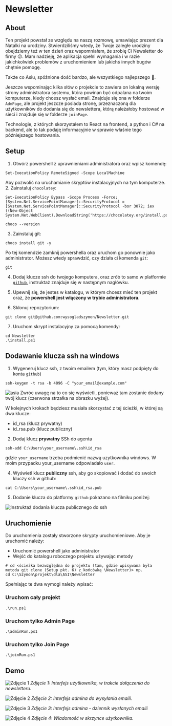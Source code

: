 # Newsletter

## About
Ten projekt powstał ze względu na naszą rozmowę, umawiając prezent dla Natalki na urodziny. Stwierdziliśmy wtedy, że Twoje zaległe urodziny obejdziemy też w ten dzień oraz wspomniałem, że zrobię Ci Newsletter do firmy :stuck_out_tongue_closed_eyes:. Mam nadzieję, że aplikacja spełni wymagania i w razie jakichkolwiek problemów z uruchomieniem lub jakichś innych bugów chętnie pomogę. 

Także co Asiu, spóźnione dość bardzo, ale wszystkiego najlepszego :birthday:.

Jeszcze wspominając kilka słów o projekcie to zawiera on lokalną wersję strony administratora systemu, która powinan być odpalana na twoim komputerze, kiedy chcesz wysłać email. Znajduje się ona w folderze ```AdmPage```, ale projekt jeszcze posiada stronę, przeznaczoną dla użytkowników do dodania się do newslettera, którą należałoby hostować w sieci i znajduje się w folderze ```joinPage```.

Technologie, z których skorzystałem to React na frontend, a python i C# na backend, ale to tak podaję informacyjnie w sprawie właśnie tego późniejszego hostowania.

## Setup
1. Otwórz powershell z uprawnieniami administratora oraz wpisz komendę:
```shell
Set-ExecutionPolicy RemoteSigned -Scope LocalMachine
```
Aby pozwolić na uruchamianie skryptów instalacyjnych na tym komputerze.
2. Zainstaluj ```chocolatey```:
```shell
Set-ExecutionPolicy Bypass -Scope Process -Force; [System.Net.ServicePointManager]::SecurityProtocol = [System.Net.ServicePointManager]::SecurityProtocol -bor 3072; iex ((New-Object System.Net.WebClient).DownloadString('https://chocolatey.org/install.ps1'))

choco --version
```

3. Zainstaluj git:
```shell
choco install git -y
```
Po tej komendzie zamknij powershella oraz uruchom go ponownie jako administrator. Możesz wtedy sprawdzić, czy działa ci komenda ```git```:
```shell
git
```
4. Dodaj klucze ssh do twojego komputera, oraz zrób to samo w platformie [```github```](github.com), instruktaż znajduje się w następnym nagłówku.

5. Upewnij się, że jestes w katalogu, w którym chcesz mieć ten projekt oraz, że **powershell jest włączony w trybie administratora**.

6. Sklonuj repozytorium:
```shell
git clone git@github.com:wysogladszymon/Newsletter.git
```
7. Uruchom skrypt instalacyjny za pomocą komendy:
```shell
cd Newsletter
.\install.ps1
```



## Dodawanie klucza ssh na windows 
1. Wygeneruj klucz ssh, z twoim emailem (tym, który masz podpięty do konta ```github```)
```shell
ssh-keygen -t rsa -b 4096 -C "your_email@example.com"
```
![asia](https://github.com/user-attachments/assets/76e22a91-8044-4fc8-89b2-b3f42d6fab99)
Zwróc uwagę na to co się wyświetli, ponieważ tam zostanie dodany twój klucz (czerwona strzałka na obrazku wyżej).

W kolejnych krokach będziesz musiała skorzystać z tej ścieżki, w której są dwa klucze:
- id_rsa (klucz prywatny)
- id_rsa.pub (klucz publiczny)
2. Dodaj klucz **prywatny** SSh do agenta
```shell
ssh-add C:\Users\your_username\.ssh\id_rsa
```
gdzie ```your_username``` trzeba podmienić nazwą uzytkownika windows. W moim przypadku your_username odpowiadało ```user```.

4. Wyświetl klucz **publiczny** ssh, aby go skopiować i dodać do swoich kluczy ssh w github:
```shell
cat C:\Users\your_username\.ssh\id_rsa.pub
```
5. Dodanie klucza do platformy ```github``` pokazano na filmiku poniżej:

![Instruktaż dodania klucza publicznego do ssh](https://github.com/user-attachments/assets/219db9fe-7083-4985-9082-f393479572c9)


## Uruchomienie
Do uruchomienia zostały stworzone skrypty uruchomieniowe. 
Aby je uruchomić należy:
- Uruchomić powershell jako administrator
- Wejść do katalogu roboczego projektu używając metody 
```shell
# cd <ścieżka bezwzględna do projektu (tam, gdzie wpisywana była metoda git clone (Setup pkt. 6) z końcówką \Newsletter)> np.
cd C:\Szymon\projekt\dla\ASI\Newsletter
```

Spełniając te dwa wymogi należy wpisać:
### Uruchom cały projekt
```shell
.\run.ps1
```
### Uruchom tylko Admin Page
```shell
.\adminRun.ps1
```
### Uruchom tylko Join Page
```shell
.\joinRun.ps1
```
## Demo

![Zdjęcie 1](https://github.com/user-attachments/assets/42689cdf-742d-4e8d-b67f-89cd8bbdb014)
*Zdjęcie 1: Interfejs użytkownika, w trakcie dołączenia do newsletteru.*

![Zdjęcie 2](https://github.com/user-attachments/assets/205ce662-2b72-438b-950b-9463e1c4ce2a)
*Zdjęcie 2: Interfejs admina do wysyłania emaili.*

![Zdjęcie 3](https://github.com/user-attachments/assets/acd087f8-5170-44e3-b939-fae1b7407a8f)
*Zdjęcie 3: Interfejs admina - dziennik wysłanych emaili*

![Zdjęcie 4](https://github.com/user-attachments/assets/c3b9de73-1218-43df-902b-0a6b59a679e7)
*Zdjęcie 4: Wiadomość w skrzynce użytkownika.*


